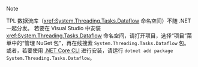 > [!NOTE]
> TPL 数据流库（<xref:System.Threading.Tasks.Dataflow> 命名空间）不随 .NET 一起分发。 若要在 Visual Studio 中安装 <xref:System.Threading.Tasks.Dataflow> 命名空间，请打开项目，选择“项目”菜单中的“管理 NuGet 包”，再在线搜索 `System.Threading.Tasks.Dataflow` 包。 或者，若要使用 [.NET Core CLI](/dotnet/core/tools/) 进行安装，请运行 `dotnet add package System.Threading.Tasks.Dataflow`。
